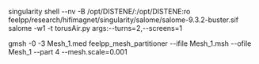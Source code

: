 singularity shell --nv -B /opt/DISTENE/:/opt/DISTENE:ro feelpp/research/hifimagnet/singularity/salome/salome-9.3.2-buster.sif
salome -w1 -t torusAir.py args:--turns=2,--screens=1

gmsh -0 -3 Mesh_1.med 
feelpp_mesh_partitioner --ifile Mesh_1.msh --ofile Mesh_1 --part 4 --mesh.scale=0.001

